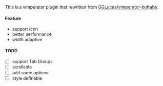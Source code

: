 This is a vimperator plugin that rewritten from [GGLucas/vimperator-buftabs](https://github.com/GGLucas/vimperator-buftabs).

#### Feature
* support icon
* better performance
* width adaptive

#### TODO
- [ ] support Tab Groups
- [ ] scrollable
- [ ] add some options
- [ ] style definable
